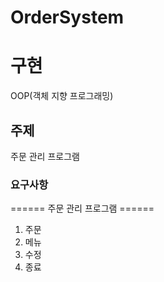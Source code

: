 # OrderSystem

# 구현
OOP(객체 지향 프로그래밍)


## 주제
주문 관리 프로그램

### 요구사항
====== 주문 관리 프로그램 ======
1. 주문
2. 메뉴
3. 수정
4. 종료

